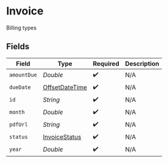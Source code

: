 # Invoice

Billing types


## Fields

| Field                                                                                     | Type                                                                                      | Required                                                                                  | Description                                                                               |
| ----------------------------------------------------------------------------------------- | ----------------------------------------------------------------------------------------- | ----------------------------------------------------------------------------------------- | ----------------------------------------------------------------------------------------- |
| `amountDue`                                                                               | *Double*                                                                                  | :heavy_check_mark:                                                                        | N/A                                                                                       |
| `dueDate`                                                                                 | [OffsetDateTime](https://docs.oracle.com/javase/8/docs/api/java/time/OffsetDateTime.html) | :heavy_check_mark:                                                                        | N/A                                                                                       |
| `id`                                                                                      | *String*                                                                                  | :heavy_check_mark:                                                                        | N/A                                                                                       |
| `month`                                                                                   | *Double*                                                                                  | :heavy_check_mark:                                                                        | N/A                                                                                       |
| `pdfUrl`                                                                                  | *String*                                                                                  | :heavy_check_mark:                                                                        | N/A                                                                                       |
| `status`                                                                                  | [InvoiceStatus](../../models/shared/InvoiceStatus.md)                                     | :heavy_check_mark:                                                                        | N/A                                                                                       |
| `year`                                                                                    | *Double*                                                                                  | :heavy_check_mark:                                                                        | N/A                                                                                       |